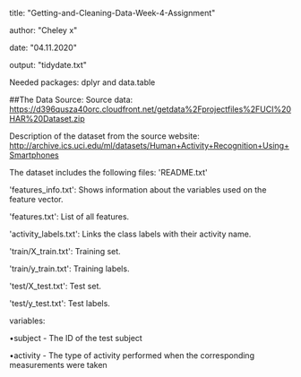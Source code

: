 title: "Getting-and-Cleaning-Data-Week-4-Assignment"

author: "Cheley x"

date: "04.11.2020"

output: "tidydate.txt"

Needed packages: dplyr and data.table

##The Data Source:
Source data: https://d396qusza40orc.cloudfront.net/getdata%2Fprojectfiles%2FUCI%20HAR%20Dataset.zip

Description of the dataset from the source website: 
http://archive.ics.uci.edu/ml/datasets/Human+Activity+Recognition+Using+Smartphones

The dataset includes the following files:
'README.txt'

'features_info.txt': Shows information about the variables used on the feature vector.

'features.txt': List of all features.

'activity_labels.txt': Links the class labels with their activity name.

'train/X_train.txt': Training set.

'train/y_train.txt': Training labels.

'test/X_test.txt': Test set.

'test/y_test.txt': Test labels.

variables:

•subject - The ID of the test subject

•activity - The type of activity performed when the corresponding measurements were taken
